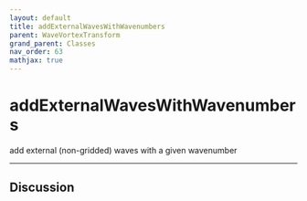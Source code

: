 ```yaml
---
layout: default
title: addExternalWavesWithWavenumbers
parent: WaveVortexTransform
grand_parent: Classes
nav_order: 63
mathjax: true
---
```


#  addExternalWavesWithWavenumbers

add external (non-gridded) waves with a given wavenumber


---

## Discussion

  
